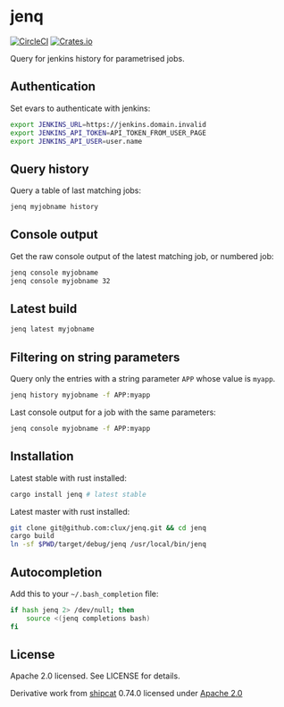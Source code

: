 # jenq
[![CircleCI](https://circleci.com/gh/clux/jenq.svg?style=shield)](https://circleci.com/gh/clux/jenq)
[![Crates.io](https://img.shields.io/crates/v/jenq.svg)](https://crates.io/crates/jenq)

Query for jenkins history for parametrised jobs.

## Authentication
Set evars to authenticate with jenkins:

```sh
export JENKINS_URL=https://jenkins.domain.invalid
export JENKINS_API_TOKEN=API_TOKEN_FROM_USER_PAGE
export JENKINS_API_USER=user.name
```

## Query history
Query a table of last matching jobs:

```sh
jenq myjobname history
```

## Console output
Get the raw console output of the latest matching job, or numbered job:

```sh
jenq console myjobname
jenq console myjobname 32
```

## Latest build

```sh
jenq latest myjobname
```

## Filtering on string parameters
Query only the entries with a string parameter `APP` whose value is `myapp`.

```sh
jenq history myjobname -f APP:myapp
```

Last console output for a job with the same parameters:

```sh
jenq console myjobname -f APP:myapp
```

## Installation
Latest stable with rust installed:

```sh
cargo install jenq # latest stable
```

Latest master with rust installed:

```sh
git clone git@github.com:clux/jenq.git && cd jenq
cargo build
ln -sf $PWD/target/debug/jenq /usr/local/bin/jenq
```

## Autocompletion
Add this to your `~/.bash_completion` file:

```sh
if hash jenq 2> /dev/null; then
    source <(jenq completions bash)
fi
```

## License
Apache 2.0 licensed. See LICENSE for details.

Derivative work from [shipcat](https://github.com/Babylonpartners/shipcat) 0.74.0 licensed under [Apache 2.0](https://github.com/Babylonpartners/shipcat/blob/master/LICENSE)
